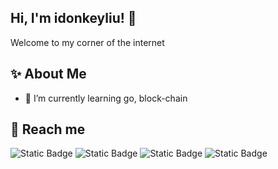 ## Hi, I'm idonkeyliu! 👋
Welcome to my corner of the internet

## ✨ About Me
- 🌱 I’m currently learning go, block-chain

<!---
idonkeyliu/idonkeyliu is a ✨ special ✨ repository because its `README.md` (this file) appears on your GitHub profile.
You can click the Preview link to take a look at your changes.
--->
## 🔗 Reach me

![Static Badge](https://img.shields.io/badge/discord-idonkeyliu-brightgreen?logo=discord&logoColor=%235865F2)
![Static Badge](https://img.shields.io/badge/reddit-idonkeyliu-brightgreen?logo=reddit&logoColor=red)
![Static Badge](https://img.shields.io/badge/Gmail-idonkeyliu%40gmail.com-brightblue?logo=gmail&logoColor=pink)
![Static Badge](https://img.shields.io/badge/phoneNum-%2B86%2013148865463-brightblue?logoColor=pink)
